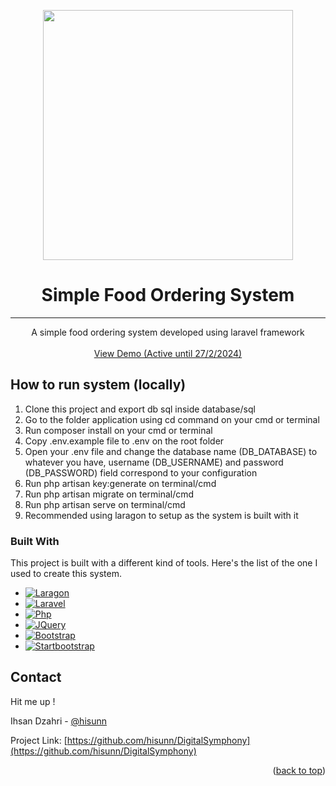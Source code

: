 <p align="center"><a href="https://laravel.com" target="_blank"><img src="https://raw.githubusercontent.com/laravel/art/master/logo-lockup/5%20SVG/2%20CMYK/1%20Full%20Color/laravel-logolockup-cmyk-red.svg" width="400"></a></p>

  <h1 align="center">Simple Food Ordering System</h1>
  <hr>
  <p align="center">
    A simple food ordering system developed using laravel framework
    <br />
    <br />
    <a href="https://hisunn.com/">View Demo (Active until 27/2/2024)</a>  
  </p>
</div>


## How to run system (locally)

1. Clone this project and export db sql inside database/sql 
2. Go to the folder application using cd command on your cmd or terminal
3. Run composer install on your cmd or terminal
4. Copy .env.example file to .env on the root folder
5. Open your .env file and change the database name (DB_DATABASE) to whatever you have, username (DB_USERNAME) and password (DB_PASSWORD) field correspond to your configuration
6. Run php artisan key:generate on terminal/cmd
7. Run php artisan migrate on terminal/cmd
8. Run php artisan serve on terminal/cmd
9. Recommended using laragon to setup as the system is built with it


### Built With

This project is built with a different kind of tools. Here's the list of the one I used to create this system.

* [![Laragon][Laragon.com]][Laragon-url]
* [![Laravel][Laravel.com]][Laravel-url]
* [![Php][Php.net]][Php-url]
* [![JQuery][JQuery.com]][JQuery-url]
* [![Bootstrap][Bootstrap.com]][Bootstrap-url]
* [![Startbootstrap][Startbootstrap.com]][Startbootstrap-url]

<!-- 
## Snapshot of System

![Login Screen](./public/readme_content/LoginPage.png)
![Dashboard Screen](./public/readme_content/Dashboard.png)
![Menu Screen](./public/readme_content/Menu.png)
![OrderPage Screen](./public/readme_content/OrderPage.png)
-->

## Contact
Hit me up !

Ihsan Dzahri - [@hisunn](https://github.com/hisunn) 

Project Link: [https://github.com/hisunn/DigitalSymphony](https://github.com/hisunn/DigitalSymphony)

<p align="right">(<a href="#top">back to top</a>)</p>



[Laragon.com]:https://img.shields.io/badge/Laragon-36a4ff?style=for-the-badge&logo=Laragon&logoColor=white
[Laragon-url]:https://laragon.org/
[Laravel.com]:https://img.shields.io/badge/Laravel-f32b1f?style=for-the-badge&logo=Laravel&logoColor=white
[Laravel-url]:https://laravel.com/
[Bootstrap.com]: https://img.shields.io/badge/Bootstrap-563D7C?style=for-the-badge&logo=bootstrap&logoColor=white
[Bootstrap-url]: https://getbootstrap.com
[Startbootstrap.com]: https://img.shields.io/badge/Startbootstrap-dc3d30?style=for-the-badge&logo=bootstrap&logoColor=white
[Startbootstrap-url]: https://startbootstrap.com/
[JQuery.com]: https://img.shields.io/badge/jQuery-0769AD?style=for-the-badge&logo=jquery&logoColor=white
[JQuery-url]: https://jquery.com
[Php.net]:https://img.shields.io/badge/PHP-697AB1?style=for-the-badge&logo=Php&logoColor=white
[Php-url]:https://www.php.net/
